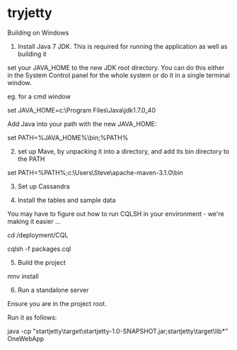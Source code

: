 tryjetty
========



Building on Windows

1) Install Java 7 JDK.  This is required for running the application as well as building it

set your JAVA_HOME to the new JDK root directory.  You can do this either in the System Control panel for the whole system
or do it in a single terminal window. 

eg. for a cmd window

set JAVA_HOME=c:\Program Files\Java\jdk1.7.0_40

Add Java into your path with the new JAVA_HOME:

set PATH=%JAVA_HOME%\bin;%PATH%

2) set up Mave, by unpacking it into a directory, and add its bin directory to the PATH

set PATH=%PATH%;c:\Users\Steve\apache-maven-3.1.0\bin

3) Set up Cassandra

4) Install the tables and sample data

You may have to figure out how to run CQLSH in your environment - we're making it easier ...

cd <project>/deployment/CQL

cqlsh -f packages.cql

5) Build the project

mnv install

6) Run a standalone server

Ensure you are in the project root.

Run it as follows:

java -cp "startjetty\target\startjetty-1.0-SNAPSHOT.jar;startjetty\target\lib\*" OneWebApp



